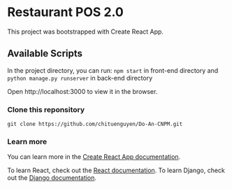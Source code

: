 # Restaurant POS 2.0
This project was bootstrapped with Create React App.
## Available Scripts
In the project directory, you can run:
`npm start` in front-end directory and `python manage.py runserver` in back-end directory
<space><space>

Open http://localhost:3000 to view it in the browser.

<space> </space>
### Clone this reponsitory 
`git clone https://github.com/chituenguyen/Do-An-CNPM.git`

### Learn more
You can learn more in the [Create React App documentation](https://facebook.github.io/create-react-app/docs/getting-started).

To learn React, check out the [React documentation](https://reactjs.org/).
To learn Django, check out the [Django documentation](https://docs.djangoproject.com/en/3.2/).
